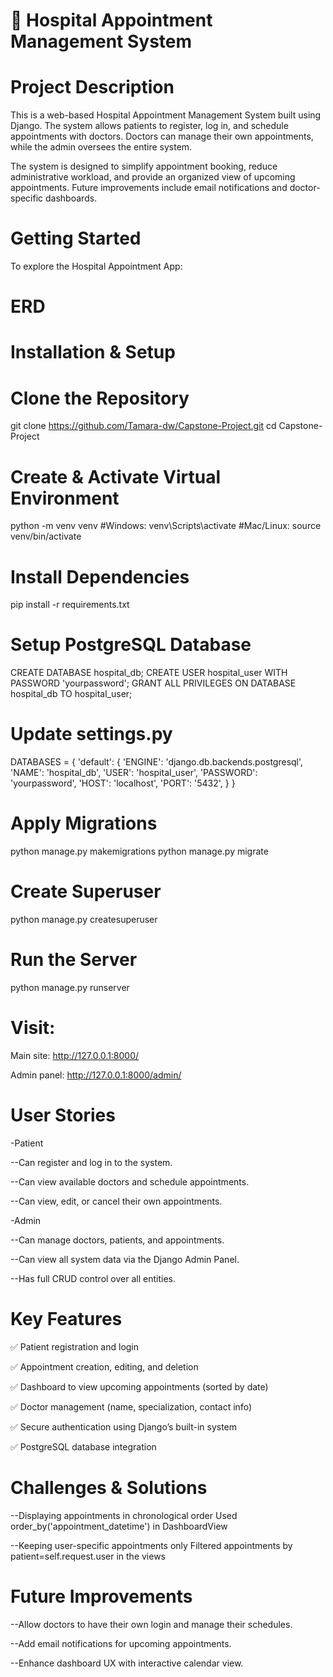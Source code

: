 # 🏥 Hospital Appointment Management System

# Project Description

This is a web-based Hospital Appointment Management System built using Django. The system allows patients to register, log in, and schedule appointments with doctors. Doctors can manage their own appointments, while the admin oversees the entire system.

The system is designed to simplify appointment booking, reduce administrative workload, and provide an organized view of upcoming appointments. Future improvements include email notifications and doctor-specific dashboards.

# Getting Started

To explore the Hospital Appointment App:

# ERD


# Installation & Setup

 # Clone the Repository

  git clone https://github.com/Tamara-dw/Capstone-Project.git
  cd Capstone-Project


 # Create & Activate Virtual Environment

  python -m venv venv
  #Windows:
  venv\Scripts\activate
  #Mac/Linux:
  source venv/bin/activate


 # Install Dependencies

  pip install -r requirements.txt


 # Setup PostgreSQL Database

  CREATE DATABASE hospital_db;
  CREATE USER hospital_user WITH PASSWORD 'yourpassword';
  GRANT ALL PRIVILEGES ON DATABASE hospital_db TO hospital_user;


 # Update settings.py

   DATABASES = {
    'default': {
        'ENGINE': 'django.db.backends.postgresql',
        'NAME': 'hospital_db',
        'USER': 'hospital_user',
        'PASSWORD': 'yourpassword',
        'HOST': 'localhost',
        'PORT': '5432',
       }
   }


 # Apply Migrations

  python manage.py makemigrations
  python manage.py migrate


 # Create Superuser

  python manage.py createsuperuser


 # Run the Server

  python manage.py runserver


 # Visit:

  Main site: http://127.0.0.1:8000/

  Admin panel: http://127.0.0.1:8000/admin/


# User Stories
-Patient

--Can register and log in to the system.

--Can view available doctors and schedule appointments.

--Can view, edit, or cancel their own appointments.


-Admin

--Can manage doctors, patients, and appointments.

--Can view all system data via the Django Admin Panel.

--Has full CRUD control over all entities.

# Key Features

✅ Patient registration and login

✅ Appointment creation, editing, and deletion

✅ Dashboard to view upcoming appointments (sorted by date)

✅ Doctor management (name, specialization, contact info)

✅ Secure authentication using Django’s built-in system

✅ PostgreSQL database integration

# Challenges & Solutions

--Displaying appointments in chronological order	Used order_by('appointment_datetime') in DashboardView

--Keeping user-specific appointments only	Filtered appointments by patient=self.request.user in the views

# Future Improvements

--Allow doctors to have their own login and manage their schedules.

--Add email notifications for upcoming appointments.

--Enhance dashboard UX with interactive calendar view.